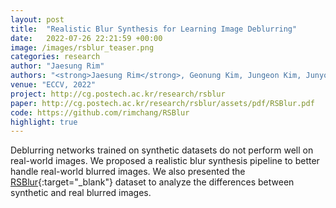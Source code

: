```yaml
---
layout: post
title:  "Realistic Blur Synthesis for Learning Image Deblurring"
date:   2022-07-26 22:21:59 +00:00
image: /images/rsblur_teaser.png
categories: research
author: "Jaesung Rim"
authors: "<strong>Jaesung Rim</strong>, Geonung Kim, Jungeon Kim, Junyong Lee, Seungyong Lee, Sunghyun Cho"
venue: "ECCV, 2022"
project: http://cg.postech.ac.kr/research/rsblur
paper: http://cg.postech.ac.kr/research/rsblur/assets/pdf/RSBlur.pdf
code: https://github.com/rimchang/RSBlur
highlight: true
---
```


Deblurring networks trained on synthetic datasets do not perform well on real-world images. We proposed a realistic blur synthesis pipeline to better handle real-world blurred images. We also presented the [RSBlur](https://paperswithcode.com/sota/deblurring-on-rsblur){:target="_blank"} dataset to analyze the differences between synthetic and real blurred images. 
